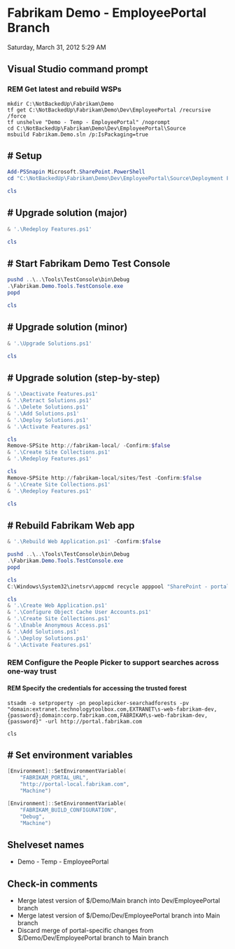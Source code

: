 ﻿# Fabrikam Demo - EmployeePortal Branch

Saturday, March 31, 2012
5:29 AM

## Visual Studio command prompt

### REM Get latest and rebuild WSPs

```Console
mkdir C:\NotBackedUp\Fabrikam\Demo
tf get C:\NotBackedUp\Fabrikam\Demo\Dev\EmployeePortal /recursive /force
tf unshelve "Demo - Temp - EmployeePortal" /noprompt
cd C:\NotBackedUp\Fabrikam\Demo\Dev\EmployeePortal\Source
msbuild Fabrikam.Demo.sln /p:IsPackaging=true
```

## # Setup

```PowerShell
Add-PSSnapin Microsoft.SharePoint.PowerShell
cd "C:\NotBackedUp\Fabrikam\Demo\Dev\EmployeePortal\Source\Deployment Files\Scripts"
```

```PowerShell
cls
```

## # Upgrade solution (major)

```PowerShell
& '.\Redeploy Features.ps1'
```

```PowerShell
cls
```

## # Start Fabrikam Demo Test Console

```PowerShell
pushd ..\..\Tools\TestConsole\bin\Debug
.\Fabrikam.Demo.Tools.TestConsole.exe
popd
```

```PowerShell
cls
```

## # Upgrade solution (minor)

```PowerShell
& '.\Upgrade Solutions.ps1'
```

```PowerShell
cls
```

## # Upgrade solution (step-by-step)

```PowerShell
& '.\Deactivate Features.ps1'
& '.\Retract Solutions.ps1'
& '.\Delete Solutions.ps1'
& '.\Add Solutions.ps1'
& '.\Deploy Solutions.ps1'
& '.\Activate Features.ps1'
```

```PowerShell
cls
Remove-SPSite http://fabrikam-local/ -Confirm:$false
& '.\Create Site Collections.ps1'
& '.\Redeploy Features.ps1'
```

```PowerShell
cls
Remove-SPSite http://fabrikam-local/sites/Test -Confirm:$false
& '.\Create Site Collections.ps1'
& '.\Redeploy Features.ps1'
```

```PowerShell
cls
```

## # Rebuild Fabrikam Web app

```PowerShell
& '.\Rebuild Web Application.ps1' -Confirm:$false

pushd ..\..\Tools\TestConsole\bin\Debug
.\Fabrikam.Demo.Tools.TestConsole.exe
popd
```

```PowerShell
cls
C:\Windows\System32\inetsrv\appcmd recycle apppool "SharePoint - portal.fabrikam.com80"
```

```PowerShell
cls
& '.\Create Web Application.ps1'
& '.\Configure Object Cache User Accounts.ps1'
& '.\Create Site Collections.ps1'
& '.\Enable Anonymous Access.ps1'
& '.\Add Solutions.ps1'
& '.\Deploy Solutions.ps1'
& '.\Activate Features.ps1'
```

### REM Configure the People Picker to support searches across one-way trust

#### REM Specify the credentials for accessing the trusted forest

```Console
stsadm -o setproperty -pn peoplepicker-searchadforests -pv "domain:extranet.technologytoolbox.com,EXTRANET\s-web-fabrikam-dev,{password};domain:corp.fabrikam.com,FABRIKAM\s-web-fabrikam-dev,{password}" -url http://portal.fabrikam.com
```

```Console
cls
```

## # Set environment variables

```PowerShell
[Environment]::SetEnvironmentVariable(
    "FABRIKAM_PORTAL_URL",
    "http://portal-local.fabrikam.com",
    "Machine")

[Environment]::SetEnvironmentVariable(
    "FABRIKAM_BUILD_CONFIGURATION",
    "Debug",
    "Machine")
```

## Shelveset names

- Demo - Temp - EmployeePortal

## Check-in comments

- Merge latest version of \$/Demo/Main branch into Dev/EmployeePortal branch
- Merge latest version of \$/Demo/Dev/EmployeePortal branch into Main branch
- Discard merge of portal-specific changes from \$/Demo/Dev/EmployeePortal branch to Main branch
